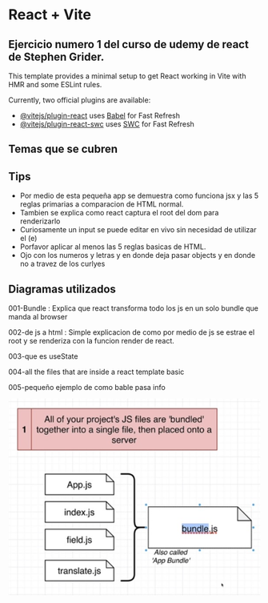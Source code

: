 # React + Vite

## Ejercicio numero 1 del curso de udemy de react de Stephen Grider.

This template provides a minimal setup to get React working in Vite with HMR and some ESLint rules.

Currently, two official plugins are available:

- [@vitejs/plugin-react](https://github.com/vitejs/vite-plugin-react/blob/main/packages/plugin-react/README.md) uses [Babel](https://babeljs.io/) for Fast Refresh
- [@vitejs/plugin-react-swc](https://github.com/vitejs/vite-plugin-react-swc) uses [SWC](https://swc.rs/) for Fast Refresh

## Temas que se cubren

## Tips

- Por medio de esta pequeña app se demuestra como funciona jsx y las 5 reglas primarias a comparacion de HTML normal.
- Tambien se explica como react captura el root del dom para renderizarlo
- Curiosamente un input se puede editar en vivo sin necesidad de utilizar el (e)
- Porfavor aplicar al menos las 5 reglas basicas de HTML.
- Ojo con los numeros y letras y en donde deja pasar objects y en donde no a travez de los curlyes

## Diagramas utilizados

001-Bundle
: Explica que react transforma todo los js en un solo bundle que manda al browser

002-de js a html
: Simple explicacion de como por medio de js se estrae el root y se renderiza con la funcion render de react.

003-que es useState

004-all the files that are inside a react template basic

005-pequeño ejemplo de como bable pasa info


![Bundle Image](./src/assets/diagrams/001-Bundle.jpg)
